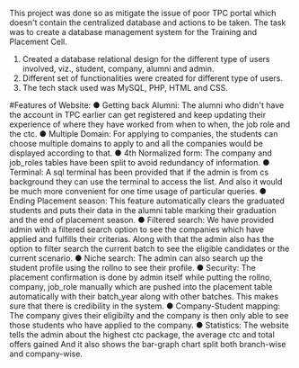 This project was done so as mitigate the issue of poor TPC portal which doesn't contain the centralized database and actions to be taken. The task was to create a database management system for the Training and Placement Cell.
1) Created a database relational design for the different type of users involved, viz., student, company, alumni and admin.
2) Different set of functionalities were created for different type of users.
3) The tech stack used was MySQL, PHP, HTML and CSS.

#Features of Website:
● Getting back Alumni: The alumni who didn't have the account in TPC
earlier can get registered and keep updating their experience of where
they have worked from when to when, the job role and the ctc.
● Multiple Domain: For applying to companies, the students can choose
multiple domains to apply to and all the companies would be displayed
according to that.
● 4th Normalized form: The company and job_roles tables have been
split to avoid redundancy of information.
● Terminal: A sql terminal has been provided that if the admin is from cs
background they can use the terminal to access the list. And also it
would be much more convenient for one time usage of particular
queries.
● Ending Placement season: This feature automatically clears the
graduated students and puts their data in the alumni table marking their
graduation and the end of placement season.
● Filtered search: We have provided admin with a filtered search option
to see the companies which have applied and fulfills their criterias.
Along with that the admin also has the option to filter search the current
batch to see the eligible candidates or the current scenario.
● Niche search: The admin can also search up the student profile using
the rollno to see their profile.
● Security: The placement confirmation is done by admin itself while
putting the rollno, company, job_role manually which are pushed into
the placement table automatically with their batch_year along with
other batches. This makes sure that there is credibility in the system.
● Company-Student mapping: The company gives their eligibilty and
the company is then only able to see those students who have applied to
the company.
● Statistics: The website tells the admin about the highest ctc package,
the average ctc and total offers gained
And it also shows the bar-graph chart split both branch-wise and
company-wise.

